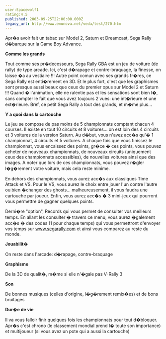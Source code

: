 ```yaml
---
user:Spacewolf1
rating:4.5
published: 2003-09-25T22:00:00.000Z
legacy_url: http://www.emunova.net/veda/test/270.htm
---
```

Apr�s avoir fait un tabac sur Model 2, Saturn et Dreamcast, Sega Rally d�barque sur la Game Boy Advance.  

  

**Comme les grands**  

Tout comme ses pr�decesseurs, Sega Rally GBA est un jeu de voiture (de rally) de type arcade. Ici, c'est d�rapage et contre-braquage, la finesse, on laisse �a au vestiaire !!! Autre point comun avec ses grands fr�res, ce Sega Rally est enti�rement en 3D. Et le plus fort, c'est que les graphismes sont presque aussi beaux que ceux du premier opus sur Model 2 et Saturn !!! Quand � l'animation, elle ne ralentie pas et les sensations sont bien l�, sans compter le fait que vous avez toujours 2 vues: une int�rieure et une ext�rieure. Bref, ce petit Sega Rally a tout des grands, et m�me plus...  

  

**Y a quoi dans la cartouche**  

Le jeu se compose de pas moins de 5 championnats comptant chacun 4 courses. Il existe en tout 10 circuits et 8 voitures... on est loin des 4 circuits et 3 voitures de la version Saturn. Au d�but, vous n'avez acc�s qu'� 1 championnat, 4 circuits et 5 voitures. A chaque fois que vous finissez le championnat, vous encaissez des points, gr�ce � ces points, vous pouvez acheter de nouveaux championnats, de nouveaux circuits (uniquement ceux des championnats accessibles), de nouvelles voitures ainsi que des images. A noter que lors de ces championnats, vous pouvez r�gler l�g�rement votre voiture, mais cela reste minime.  

En dehors des championnats, vous aurez acc�s aux classiques Time Attack et VS. Pour le VS, vous aurez le choix entre jouer l'un contre l'autre ou bien �changer des ghosts... malheureusement, il vous faudra une cartouche par joueur. Enfin, vous aurez acc�s � 3 mini-jeux qui pourront vous permettre de gagner quelques points.  

Derni�re "option", Records qui vous permet de consulter vos meilleurs temps. En allant les consulter � travers ce menu, vous aurez �galement acc�s � des codes (1 pour chaque temps) qui vous permettront d'envoyer vos temps sur www.segarally.com et ainsi vous comparez au reste du monde.  

  

  

**Jouabilit�**  

On reste dans l'arcade: d�rapage, contre-braquage  

**Graphisme**  

De la 3D de qualit�, m�me si elle n'�gale pas V-Rally 3  

**Son**  

De bonnes musiques (celles d'origine, l�g�rement remix�es) et de bons bruitages  

**Dur�e de vie**  

Il va vous falloir finir quelques fois les championnats pour tout d�bloquer. Apr�s c'est chrono (le classement mondial prend l� toute son importance) et multijoueur (si vous avez un pote qui a aussi la cartouche)